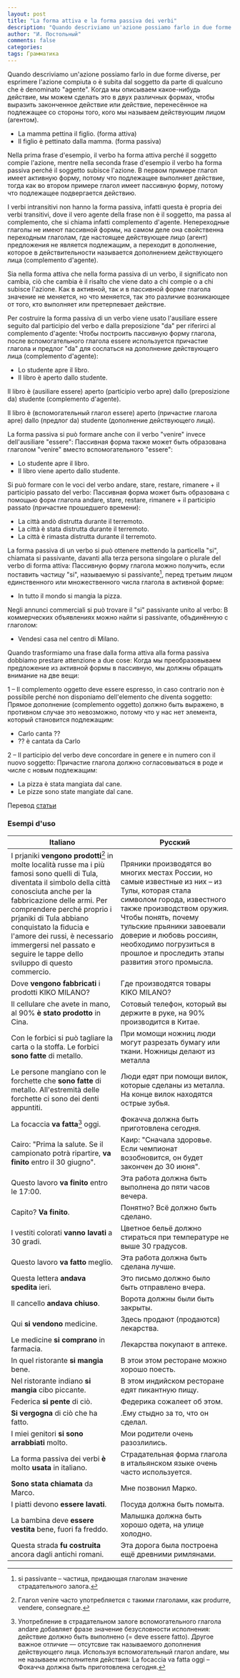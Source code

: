 ```yaml
---
layout: post
title: "La forma attiva e la forma passiva dei verbi"
description: "Quando descriviamo un'azione possiamo farlo in due forme diverse, per esprimere l'azione compiuta o è subita dal soggetto da parte di qualcuno che è denominato \"agente\"."
author: "И. Постольный"
comments: false
categories: 
tags: Грамматика
---
```


Quando descriviamo un'azione possiamo farlo in due forme diverse, per esprimere l'azione compiuta o è subita dal soggetto da parte di qualcuno che è denominato "agente". Когда мы описываем какое-нибудь действие, мы можем сделать это в двух различных формах, чтобы выразить законченное действие или действие, перенесённое на подлежащее со стороны того, кого мы называем действующим лицом (агентом).

- La mamma pettina il figlio. (forma attiva)
- Il figlio è pettinato dalla mamma.  (forma passiva)

Nella prima frase d'esempio, il verbo ha forma attiva perché il soggetto compie l'azione, mentre nella seconda frase d'esempio il verbo ha forma passiva perché il soggetto subisce l'azione. В первом примере глагол имеет активную форму, потому что подлежащее выполняет действие, тогда как во втором примере глагол имеет пассивную форму, потому что подлежащее подвергается действию.

I verbi intransitivi non hanno la forma passiva, infatti questa è propria dei verbi transitivi, dove il vero agente della frase non è il soggetto, ma passa al complemento, che si chiama infatti complemento d'agente. Непереходные глаголы не имеют пассивной формы, на самом деле она свойственна переходным глаголам, где настоящее действующее лицо (агент) предложения не является подлежащим, а переходит в дополнение, которое в действительности называется дополнением действующего лица (complemento d'agente).

Sia nella forma attiva che nella forma passiva di un verbo, il significato non cambia, ciò che cambia è il risalto che viene dato a chi compie o a chi subisce l'azione. Как в активной, так и в пассивной форме глагола значение не меняется, но что меняется, так это различие возникающее от того, кто выполняет или претерпевает действие.

Per costruire la forma passiva di un verbo viene usato l'ausiliare essere seguito dal participio del verbo e dalla preposizione "da" per riferirci al complemento d'agente: Чтобы построить пассивную форму глагола, после вспомогательного глагола essere используется причастие глагола и предлог "da" для сослаться на дополнение действующего лица (complemento d'agente):

- Lo studente apre il libro.
- Il libro è aperto dallo studente.

Il libro è (ausiliare essere) aperto (participio verbo apre) dallo (preposizione da) studente (complemento d'agente).

Il libro è (вспомогательный глагол essere) aperto (причастие глагола apre) dallo (предлог da) studente (дополнение действующего лица).

La forma passiva si può formare anche con il verbo "venire" invece dell'ausiliare "essere": Пассивная форма также может быть образована глаголом "venire" вместо вспомогательного "essere":

- Lo studente apre il libro.
- Il libro viene aperto dallo studente.

Si può formare con le voci del verbo andare, stare, restare, rimanere + il participio passato del verbo: Пассивная форма может быть образована с помощью форм глагола andare, stare, restare, rimanere + il participio passato (причастие прошедшего времени):

- La città andò distrutta durante il terremoto.
- La città è stata distrutta durante il terremoto.
- La città è rimasta distrutta durante il terremoto.

La forma passiva di un verbo si può ottenere mettendo la particella "si", chiamata si passivante, davanti alla terza persona singolare o plurale del verbo di forma attiva: Пассивную форму глагола можно получить, если поставить частицу "si", называемую si passivante[^1], перед третьим лицом единственного или множественного числа глагола в активной форме:

- In tutto il mondo si mangia la pizza.

Negli annunci commerciali si può trovare il "si" passivante unito al verbo: В коммерческих объявлениях можно найти si passivante, объдинённую с глаголом:

- Vendesi casa nel centro di Milano.

Quando trasformiamo una frase dalla forma attiva alla forma passiva dobbiamo prestare attenzione a due cose: Когда мы преобразовываем предложение из активной формы в пассивную, мы должны обращать внимание на две вещи:

1 – Il complemento oggetto deve essere espresso, in caso contrario non è possibile perché non disponiamo dell'elemento che diventa soggetto: Прямое дополнение (complemento oggetto) должно быть выражено, в противном случае это невозможно, потому что у нас нет элемента, который становится подлежащим:

- Carlo canta ??
- ?? è cantata da Carlo

2 – Il participio del verbo deve concordare in genere e in numero con il nuovo soggetto: Причастие глагола должно согласовываться в роде и числе с новым подлежащим:

- La pizza è stata mangiata dal cane.
- Le pizze sono state mangiate dal cane.

Перевод [статьи](https://grammaticaitaliana.net/la-forma-attiva-e-la-forma-passiva-dei-verbi/)

### Esempi d'uso

| Italiano | Русский |
|----------|---------|
|I prjaniki **vengono prodotti**[^2] in molte località russe ma i più famosi sono quelli di Tula, diventata il simbolo della città conosciuta anche per la fabbricazione delle armi. Per comprendere perché proprio i prjaniki di Tula abbiano conquistato la fiducia e l'amore dei russi, è necessario immergersi nel passato e seguire le tappe dello sviluppo di questo commercio.|Пряники производятся во многих местах России, но самые известные из них – из Тулы, которая стала символом города, известного также производством оружия. Чтобы понять, почему тульские прьяники завоевали доверие и любовь россиян, необходимо погрузиться в прошлое и проследить этапы развития этого промысла.|
|Dove **vengono fabbricati** i prodotti KIKO MILANO?|Где производятся товары KIKO MILANO?|
|Il cellulare che avete in mano, al 90% **è stato prodotto** in Cina.|Cотовый телефон, который вы держите в руке, на 90% производится в Китае.|
|Con le forbici si può tagliare la carta o la stoffa. Le forbici **sono fatte** di metallo.|При момощи ножниц люди могут разрезать бумагу или ткани. Ножницы делают из металла|
|Le persone mangiano con le forchette che **sono fatte** di metallo. All'estremità delle forchette ci sono dei denti appuntiti.|Люди едят при помощи вилок, которые сделаны из металла. На конце вилок находятся острые зубья.|
|La focaccia **va fatta**[^3] oggi.|Фокачча должна быть приготовлена сегодня.|
|Cairo: "Prima la salute. Se il campionato potrà ripartire, **va finito** entro il 30 giugno".|Каир: "Сначала здоровье. Если чемпионат возобновится, он будет закончен до 30 июня".|
|Questo lavoro **va finito** entro le 17:00.|Эта работа должна быть выполнена до пяти часов вечера.|
|Capito? **Va finito**.|Понятно? Всё должно быть сделано.|
|I vestiti colorati **vanno lavati** a 30 gradi.|Цветное бельё должно стираться при температуре не выше 30 градусов.|
|Questo lavoro **va fatto** meglio.|Эта работа должна быть сделана лучше.|
|Questa lettera **andava spedita** ieri.|Это письмо должно было быть отправлено вчера.|
|Il cancello **andava chiuso**.|Ворота должны были быть закрыты.|
|Qui **si vendono** medicine.|Здесь продают (продаются) лекарства.|
|Le medicine **si comprano** in farmacia.|Лекарства покупают в аптеке.|
|In quel ristorante **si mangia** bene.|В этои этом ресторане можно хорошо поесть.|
|Nel ristorante indiano **si mangia** cibo piccante.|В этом индийском ресторане едят пикантную пищу.|
|Federica **si pente** di ciò.|Федерика сожалеет об этом.|
|**Si vergogna** di ciò che ha fatto.|.Ему стыдно за то, что он сделал.|
|I miei genitori **si sono arrabbiati** molto.|Мои родители очень разозлились.|
|La forma passiva dei verbi **è** molto **usata** in italiano.|Страдательная форма глагола в итальянском языке очень часто используется.|
|**Sono stata chiamata** da Marco.|Мне позвонил Марко.|
|I piatti devono **essere lavati**.|Посуда должна быть помыта.|
|La bambina deve **essere vestita** bene, fuori fa freddo.|Малышка должна быть хорошо одета, на улице холодно.|
|Questa strada **fu costruita** ancora dagli antichi romani.|Эта дорога была построена ещё древними римлянами.|

[^1]: si passivante – частица, придающая глаголам значение страдательного залога.

[^2]: Глагол venire часто употребляется с такими глаголами, как produrre, vendere, consegnare.

[^3]: Употребление в страдательном залоге вспомогательного глагола andare добавляет фразе значение безусловности исполнения: действие должно быть выполнено (= deve essere fatto). Другое важное отличие — отсутсвие так называемого дополнения действующего лица. Используя вспомогательный глагол andare, мы не называем исполнителя действия: La focaccia va fatta oggi – Фокачча должна быть приготовлена сегодня.